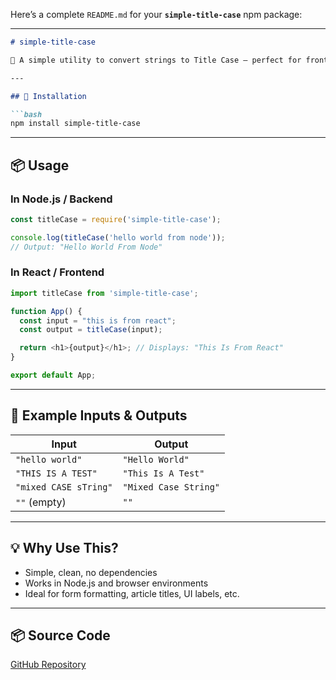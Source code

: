 Here’s a complete `README.md` for your **`simple-title-case`** npm package:

---

````markdown
# simple-title-case

🧠 A simple utility to convert strings to Title Case — perfect for frontend and backend JavaScript projects.

---

## 🚀 Installation

```bash
npm install simple-title-case
````

---

## 📦 Usage

### In Node.js / Backend

```js
const titleCase = require('simple-title-case');

console.log(titleCase('hello world from node')); 
// Output: "Hello World From Node"
```

### In React / Frontend

```js
import titleCase from 'simple-title-case';

function App() {
  const input = "this is from react";
  const output = titleCase(input);

  return <h1>{output}</h1>; // Displays: "This Is From React"
}

export default App;
```

---

## 🧪 Example Inputs & Outputs

| Input                 | Output                |
| --------------------- | --------------------- |
| `"hello world"`       | `"Hello World"`       |
| `"THIS IS A TEST"`    | `"This Is A Test"`    |
| `"mixed CASE sTring"` | `"Mixed Case String"` |
| `""` (empty)          | `""`                  |

---

## 💡 Why Use This?

* Simple, clean, no dependencies
* Works in Node.js and browser environments
* Ideal for form formatting, article titles, UI labels, etc.

------

## 📦 Source Code

[GitHub Repository](https://github.com/your-username/simple-title-case)
